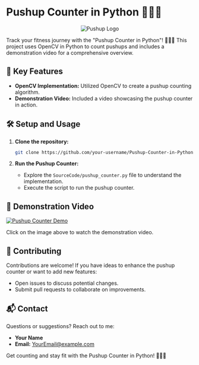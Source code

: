 # Pushup Counter in Python 🏋️‍♂️🔢

<div align="center">
  <img src="" alt="Pushup Logo">
</div>

Track your fitness journey with the "Pushup Counter in Python"! 🏋️‍♂️🔢 This project uses OpenCV in Python to count pushups and includes a demonstration video for a comprehensive overview.

## 🚀 Key Features

- **OpenCV Implementation:** Utilized OpenCV to create a pushup counting algorithm.
- **Demonstration Video:** Included a video showcasing the pushup counter in action.

## 🛠️ Setup and Usage

1. **Clone the repository:**
    ```bash
    git clone https://github.com/your-username/Pushup-Counter-in-Python.git
    ```

2. **Run the Pushup Counter:**
    - Explore the `SourceCode/pushup_counter.py` file to understand the implementation.
    - Execute the script to run the pushup counter.

## 🎥 Demonstration Video

[![Pushup Counter Demo](https://path-to-your-image/pushup_counter_demo_thumbnail.png)](https://github.com/your-username/Pushup-Counter-in-Python/blob/main/Demonstration/pushup_counter_demo.mp4)

Click on the image above to watch the demonstration video.

## 🤝 Contributing

Contributions are welcome! If you have ideas to enhance the pushup counter or want to add new features:

- Open issues to discuss potential changes.
- Submit pull requests to collaborate on improvements.

## 📬 Contact

Questions or suggestions? Reach out to me:

- **Your Name**
- **Email:** [YourEmail@example.com](mailto:YourEmail@example.com)

Get counting and stay fit with the Pushup Counter in Python! 🏋️‍♂️🔢
